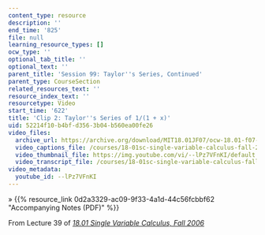```yaml
---
content_type: resource
description: ''
end_time: '825'
file: null
learning_resource_types: []
ocw_type: ''
optional_tab_title: ''
optional_text: ''
parent_title: 'Session 99: Taylor''s Series, Continued'
parent_type: CourseSection
related_resources_text: ''
resource_index_text: ''
resourcetype: Video
start_time: '622'
title: 'Clip 2: Taylor''s Series of 1/(1 + x)'
uid: 52214f10-b4bf-d356-3b04-b560ea00fe26
video_files:
  archive_url: https://archive.org/download/MIT18.01JF07/ocw-18.01-f07-lec39_300k.mp4
  video_captions_file: /courses/18-01sc-single-variable-calculus-fall-2010/b15eaf4517dd5e9baa1ffdf61bb393c4_--lPz7VFnKI.vtt
  video_thumbnail_file: https://img.youtube.com/vi/--lPz7VFnKI/default.jpg
  video_transcript_file: /courses/18-01sc-single-variable-calculus-fall-2010/9a47db4ed3c1d98a0f319aad76f355e5_--lPz7VFnKI.pdf
video_metadata:
  youtube_id: --lPz7VFnKI
---
```


» {{% resource_link 0d2a3329-ac09-9f33-4a1d-44c56fcbbf62 "Accompanying Notes (PDF)" %}}

From Lecture 39 of [_18.01 Single Variable Calculus, Fall 2006_](/courses/18-01-single-variable-calculus-fall-2006/video_galleries/video-lectures)

